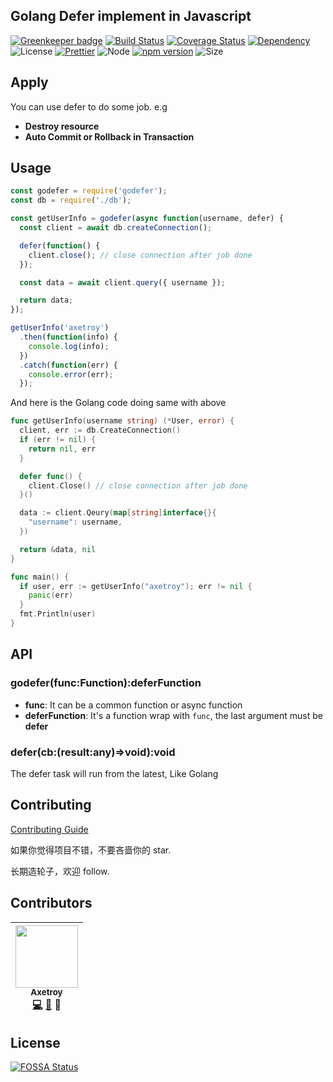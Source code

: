 ## Golang Defer implement in Javascript

[![Greenkeeper badge](https://badges.greenkeeper.io/axetroy/godefer.svg)](https://greenkeeper.io/)
[![Build Status](https://travis-ci.org/axetroy/godefer.svg?branch=master)](https://travis-ci.org/axetroy/godefer)
[![Coverage Status](https://coveralls.io/repos/github/axetroy/godefer/badge.svg?branch=master)](https://coveralls.io/github/axetroy/godefer?branch=master)
[![Dependency](https://david-dm.org/axetroy/rfcdate.svg)](https://david-dm.org/axetroy/rfcdate)
![License](https://img.shields.io/badge/license-Apache-green.svg)
[![Prettier](https://img.shields.io/badge/Code%20Style-Prettier-green.svg)](https://github.com/prettier/prettier)
![Node](https://img.shields.io/badge/node-%3E=6.0-blue.svg?style=flat-square)
[![npm version](https://badge.fury.io/js/rfcdate.svg)](https://badge.fury.io/js/rfcdate)
![Size](https://github-size-badge.herokuapp.com/axetroy/godefer.svg)

## Apply

You can use defer to do some job. e.g
 
- **Destroy resource**
- **Auto Commit or Rollback in Transaction**

## Usage

```javascript
const godefer = require('godefer');
const db = require('./db');

const getUserInfo = godefer(async function(username, defer) {
  const client = await db.createConnection();

  defer(function() {
    client.close(); // close connection after job done
  });

  const data = await client.query({ username });

  return data;
});

getUserInfo('axetroy')
  .then(function(info) {
    console.log(info);
  })
  .catch(function(err) {
    console.error(err);
  });
```

And here is the Golang code doing same with above

```go
func getUserInfo(username string) (*User, error) {
  client, err := db.CreateConnection()
  if (err != nil) {
    return nil, err
  }

  defer func() {
    client.Close() // close connection after job done
  }()

  data := client.Qeury(map[string]interface{}{
    "username": username,
  })

  return &data, nil
}

func main() {
  if user, err := getUserInfo("axetroy"); err != nil {
    panic(err)
  }
  fmt.Println(user)
}
```

## API

### godefer(func:Function):deferFunction

- **func**: It can be a common function or async function
- **deferFunction**: It's a function wrap with ``func``, the last argument must be **defer**

### defer(cb:(result:any)=>void):void

The defer task will run from the latest, Like Golang

## Contributing

[Contributing Guide](https://github.com/axetroy/godefer/blob/master/CONTRIBUTING.md)

如果你觉得项目不错，不要吝啬你的 star.

长期造轮子，欢迎 follow.

## Contributors

<!-- ALL-CONTRIBUTORS-LIST:START - Do not remove or modify this section -->

| [<img src="https://avatars1.githubusercontent.com/u/9758711?v=3" width="100px;"/><br /><sub>Axetroy</sub>](http://axetroy.github.io)<br />[💻](https://github.com/axetroy/godefer/commits?author=axetroy) [🐛](https://github.com/axetroy/godefer/issues?q=author%3Aaxetroy) 🎨 |
| :-----------------------------------------------------------------------------------------------------------------------------------------------------------------------------------------------------------------------------------------------------------------------------: |


<!-- ALL-CONTRIBUTORS-LIST:END -->

## License

[![FOSSA Status](https://app.fossa.io/api/projects/git%2Bgithub.com%2Faxetroy%2Fgodefer.svg?type=large)](https://app.fossa.io/projects/git%2Bgithub.com%2Faxetroy%2Fgodefer?ref=badge_large)
